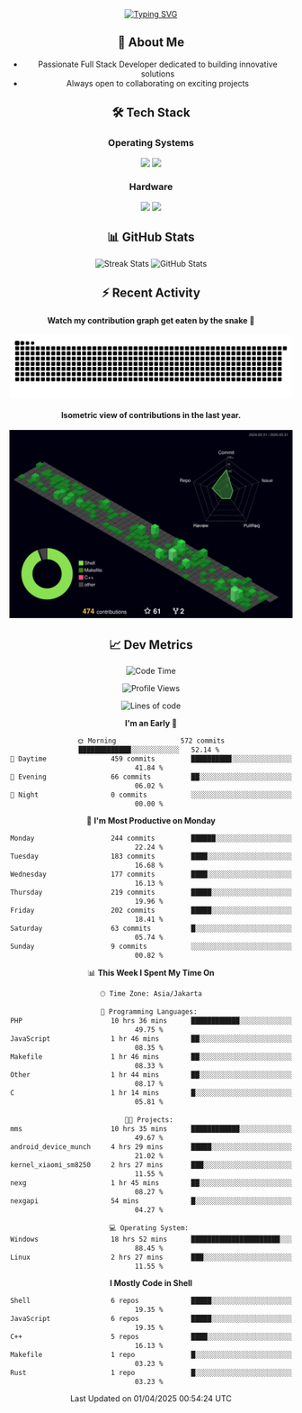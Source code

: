 <div align="center" style="max-width: 900px; margin: auto;">
<a href="https://github.com/thunderkex">
  <img src="https://readme-typing-svg.herokuapp.com?font=Fira+Code&pause=1000&center=true&vCenter=true&width=435&lines=Ha+ha!+I+am+here!;Told+you+a+storm+was+coming!" alt="Typing SVG" />
</a>

## 👋 About Me
- Passionate Full Stack Developer dedicated to building innovative solutions
- Always open to collaborating on exciting projects

## 🛠️ Tech Stack
### Operating Systems
<a href="#"><img src="https://img.shields.io/badge/Linux-FCC624?style=flat&logo=linux&logoColor=black"></a>
<a href="#"><img src="https://img.shields.io/badge/Windows-0078D6?style=flat&logo=windows&logoColor=white"></a>

### Hardware
<a href="#"><img src="https://img.shields.io/badge/Raspberry%20Pi-C51A4A?style=flat&logo=raspberrypi&logoColor=white"></a>
<a href="#"><img src="https://img.shields.io/badge/Arduino-00979D?style=flat&logo=Arduino&logoColor=white"></a>

## 📊 GitHub Stats
<div align="center">
  <img src="https://streak-stats.demolab.com?user=thunderkex&theme=tokyonight-duo&border_radius=20" alt="Streak Stats" />
  <img src="https://github-readme-stats.vercel.app/api?username=thunderkex&show_icons=true&theme=tokyonight&border_radius=20" alt="GitHub Stats" />
</div>

## ⚡ Recent Activity
<h4>Watch my contribution graph get eaten by the snake 🐍</h4>
<img width="600em" alt="thunderkex's Github commit snake" src="https://raw.githubusercontent.com/thunderkex/thunderkex/output/grid-snake-ov.svg" />

<h4>Isometric view of contributions in the last year.</h4>
<a href="./profile-3d-contrib/profile-night-green.svg">
	<img width="600em" src="./profile-3d-contrib/profile-night-green.svg">
</a>

## 📈 Dev Metrics
<!--START_SECTION:waka-->
![Code Time](http://img.shields.io/badge/Code%20Time-1%2C154%20hrs%2026%20mins-blue)

![Profile Views](http://img.shields.io/badge/Profile%20Views-1-blue)

![Lines of code](https://img.shields.io/badge/From%20Hello%20World%20I%27ve%20Written-3.4%20million%20lines%20of%20code-blue)

**I'm an Early 🐤** 

```text
🌞 Morning                572 commits         █████████████░░░░░░░░░░░░   52.14 % 
🌆 Daytime                459 commits         ██████████░░░░░░░░░░░░░░░   41.84 % 
🌃 Evening                66 commits          ██░░░░░░░░░░░░░░░░░░░░░░░   06.02 % 
🌙 Night                  0 commits           ░░░░░░░░░░░░░░░░░░░░░░░░░   00.00 % 
```
📅 **I'm Most Productive on Monday** 

```text
Monday                   244 commits         ██████░░░░░░░░░░░░░░░░░░░   22.24 % 
Tuesday                  183 commits         ████░░░░░░░░░░░░░░░░░░░░░   16.68 % 
Wednesday                177 commits         ████░░░░░░░░░░░░░░░░░░░░░   16.13 % 
Thursday                 219 commits         █████░░░░░░░░░░░░░░░░░░░░   19.96 % 
Friday                   202 commits         █████░░░░░░░░░░░░░░░░░░░░   18.41 % 
Saturday                 63 commits          █░░░░░░░░░░░░░░░░░░░░░░░░   05.74 % 
Sunday                   9 commits           ░░░░░░░░░░░░░░░░░░░░░░░░░   00.82 % 
```


📊 **This Week I Spent My Time On** 

```text
🕑︎ Time Zone: Asia/Jakarta

💬 Programming Languages: 
PHP                      10 hrs 36 mins      ████████████░░░░░░░░░░░░░   49.75 % 
JavaScript               1 hr 46 mins        ██░░░░░░░░░░░░░░░░░░░░░░░   08.35 % 
Makefile                 1 hr 46 mins        ██░░░░░░░░░░░░░░░░░░░░░░░   08.33 % 
Other                    1 hr 44 mins        ██░░░░░░░░░░░░░░░░░░░░░░░   08.17 % 
C                        1 hr 14 mins        █░░░░░░░░░░░░░░░░░░░░░░░░   05.81 % 

🐱‍💻 Projects: 
mms                      10 hrs 35 mins      ████████████░░░░░░░░░░░░░   49.67 % 
android_device_munch     4 hrs 29 mins       █████░░░░░░░░░░░░░░░░░░░░   21.02 % 
kernel_xiaomi_sm8250     2 hrs 27 mins       ███░░░░░░░░░░░░░░░░░░░░░░   11.55 % 
nexg                     1 hr 45 mins        ██░░░░░░░░░░░░░░░░░░░░░░░   08.27 % 
nexgapi                  54 mins             █░░░░░░░░░░░░░░░░░░░░░░░░   04.27 % 

💻 Operating System: 
Windows                  18 hrs 52 mins      ██████████████████████░░░   88.45 % 
Linux                    2 hrs 27 mins       ███░░░░░░░░░░░░░░░░░░░░░░   11.55 % 
```

**I Mostly Code in Shell** 

```text
Shell                    6 repos             █████░░░░░░░░░░░░░░░░░░░░   19.35 % 
JavaScript               6 repos             █████░░░░░░░░░░░░░░░░░░░░   19.35 % 
C++                      5 repos             ████░░░░░░░░░░░░░░░░░░░░░   16.13 % 
Makefile                 1 repo              █░░░░░░░░░░░░░░░░░░░░░░░░   03.23 % 
Rust                     1 repo              █░░░░░░░░░░░░░░░░░░░░░░░░   03.23 % 
```




 Last Updated on 01/04/2025 00:54:24 UTC
<!--END_SECTION:waka-->
</div>
